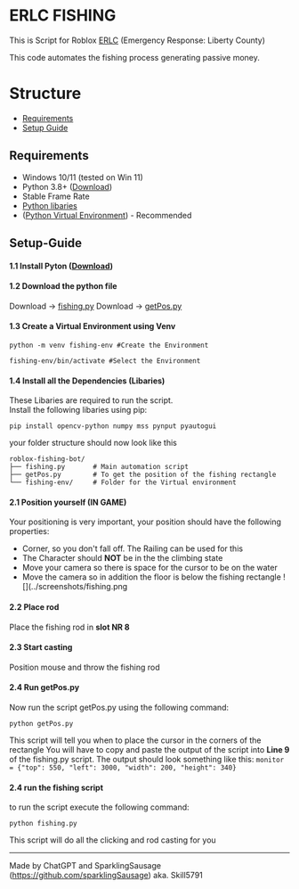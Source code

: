 # ERLC FISHING

This is Script for Roblox [ERLC](https://www.roblox.com/games/2534724415/Emergency-Response-Liberty-County) (Emergency Response: Liberty County)

This code automates the fishing process generating passive money.

# Structure

- [Requirements](#requirements)
- [Setup Guide](#setup-guide)

## Requirements

- Windows 10/11 (tested on Win 11)
- Python 3.8+ ([Download](https://www.python.org/downloads/))
- Stable Frame Rate
- [Python libaries](#\libaries)
- ([Python Virtual Environment](#virtual-environment)) - Recommended

## Setup-Guide

#### 1.1 Install Pyton ([Download](https://www.python.org/downloads/))

#### 1.2 Download the python file

Download -> [fishing.py](fishing.py)
Download -> [getPos.py](getPos.py)

#### 1.3 Create a Virtual Environment using Venv

```
python -m venv fishing-env #Create the Environment

fishing-env/bin/activate #Select the Environment
```

#### 1.4 Install all the Dependencies (Libaries)

<p>These Libaries are required to run the script. <br>
Install the following libaries using pip:</p>

```
pip install opencv-python numpy mss pynput pyautogui
```

your folder structure should now look like this

```
roblox-fishing-bot/
├── fishing.py       # Main automation script
├── getPos.py        # To get the position of the fishing rectangle
└── fishing-env/     # Folder for the Virtual environment
```

#### 2.1 Position yourself (IN GAME)

Your positioning is very important, your position should have the following properties:

- Corner, so you don't fall off. The Railing can be used for this
- The Character should **NOT** be in the the climbing state
- Move your camera so there is space for the cursor to be on the water
- Move the camera so in addition the floor is below the fishing rectangle
  ![](../screenshots/fishing.png

#### 2.2 Place rod

Place the fishing rod in **slot NR 8**

#### 2.3 Start casting

Position mouse and throw the fishing rod

#### 2.4 Run getPos.py

Now run the script getPos.py using the following command:

```
python getPos.py
```

This script will tell you when to place the cursor in the corners of the rectangle
You will have to copy and paste the output of the script into **Line 9** of the fishing.py script.
The output should look something like this: `monitor = {"top": 550, "left": 3000, "width": 200, "height": 340}`

#### 2.4 run the fishing script

to run the script execute the following command:

```
python fishing.py
```

This script will do all the clicking and rod casting for you

---

Made by ChatGPT and SparklingSausage (https://github.com/sparklingSausage) aka. Skill5791
